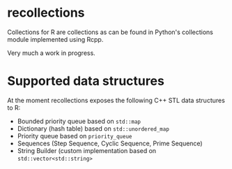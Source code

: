 # recollections

Collections for R are collections as can be found in Python's collections
module implemented using Rcpp.

Very much a work in progress.

# Supported data structures

At the moment recollections exposes the following C++ STL data structures to R:

- Bounded priority queue based on `std::map`
- Dictionary (hash table) based on `std::unordered_map`
- Priority queue based on `priority_queue`
- Sequences (Step Sequence, Cyclic Sequence, Prime Sequence)
- String Builder (custom implementation based on `std::vector<std::string>`


